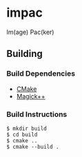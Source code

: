 
# impac

Im(age) Pac(ker)

## Building

### Build Dependencies

- [CMake]()
- [Magick++]()

### Build Instructions

```
$ mkdir build
$ cd build
$ cmake ..
$ cmake --build .
```
